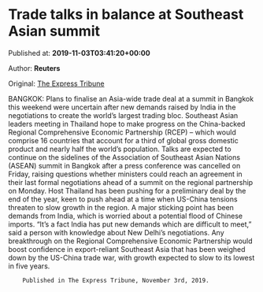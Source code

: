 
# Trade talks in balance at Southeast Asian summit

Published at: **2019-11-03T03:41:20+00:00**

Author: **Reuters**

Original: [The Express Tribune](https://tribune.com.pk/story/2092427/2-trade-talks-balance-southeast-asian-summit/)

BANGKOK: Plans to finalise an Asia-wide trade deal at a summit in Bangkok this weekend were uncertain after new demands raised by India in the negotiations to create the world’s largest trading bloc.
Southeast Asian leaders meeting in Thailand hope to make progress on the China-backed Regional Comprehensive Economic Partnership (RCEP) – which would comprise 16 countries that account for a third of global gross domestic product and nearly half the world’s population.
Talks are expected to continue on the sidelines of the Association of Southeast Asian Nations (ASEAN) summit in Bangkok after a press conference was cancelled on Friday, raising questions whether ministers could reach an agreement in their last formal negotiations ahead of a summit on the regional partnership on Monday.
Host Thailand has been pushing for a preliminary deal by the end of the year, keen to push ahead at a time when US-China tensions threaten to slow growth in the region.
A major sticking point has been demands from India, which is worried about a potential flood of Chinese imports. “It’s a fact India has put new demands which are difficult to meet,” said a person with knowledge about New Delhi’s negotiations.
Any breakthrough on the Regional Comprehensive Economic Partnership would boost confidence in export-reliant Southeast Asia that has been weighed down by the US-China trade war, with growth expected to slow to its lowest in five years.

        Published in The Express Tribune, November 3rd, 2019.
      
